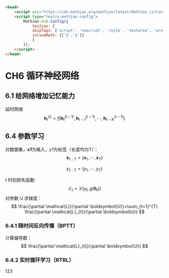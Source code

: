 ```html
<head>
    <script src="https://cdn.mathjax.org/mathjax/latest/MathJax.js?config=TeX-AMS-MML_HTMLorMML" type="text/javascript"></script>
    <script type="text/x-mathjax-config">
        MathJax.Hub.Config({
            tex2jax: {
            skipTags: ['script', 'noscript', 'style', 'textarea', 'pre'],
            inlineMath: [['$','$']]
            }
        });
    </script>
</head>
```

# CH6 循环神经网络

## 6.1 给网络增加记忆能力

延时网络
$$
\boldsymbol{h}_{t}^{(l)}=f\left(\boldsymbol{h}_{t}^{(l-1)}, \boldsymbol{h}_{t-1}^{(l-1)}, \cdots, \boldsymbol{h}_{t-K}^{(l-1)}\right)
$$

## 6.4 参数学习

对数据集，***x1***为输入，*y1*为标签（长度均为T）：
$$
\boldsymbol{x}_{1: T}=\left(\boldsymbol{x}_{1}, \cdots, \boldsymbol{x}_{T}\right)
$$

$$
y_{1: T}=\left(y_{1}, \cdots, y_{T}\right)
$$

*t* 时刻损失函数:
$$
\mathcal{L}_{t}=\mathcal{L}\left(y_{t}, g\left(\boldsymbol{h}_{t}\right)\right)
$$
对参数 U 求梯度：
$$
\frac{\partial \mathcal{L}}{\partial \boldsymbol{U}}=\sum_{t=1}^{T} \frac{\partial \mathcal{L}_{t}}{\partial \boldsymbol{U}}
$$

### 6.4.1 随时间反向传播（BPTT）

计算偏导数：
$$
\frac{\partial \mathcal{L}_{t}}{\partial \boldsymbol{U}}
$$

### 6.4.2 实时循环学习（RTRL）

123
